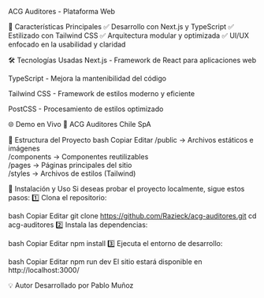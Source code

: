ACG Auditores - Plataforma Web

🚀 Características Principales
✅ Desarrollo con Next.js y TypeScript
✅ Estilizado con Tailwind CSS
✅ Arquitectura modular y optimizada
✅ UI/UX enfocado en la usabilidad y claridad


🛠 Tecnologías Usadas
Next.js - Framework de React para aplicaciones web

TypeScript - Mejora la mantenibilidad del código

Tailwind CSS - Framework de estilos moderno y eficiente

PostCSS - Procesamiento de estilos optimizado


🌐 Demo en Vivo
🔗 ACG Auditores Chile SpA


📂 Estructura del Proyecto
bash
Copiar
Editar
/public        → Archivos estáticos e imágenes  
/components   → Componentes reutilizables  
/pages        → Páginas principales del sitio  
/styles       → Archivos de estilos (Tailwind)  





📌 Instalación y Uso
Si deseas probar el proyecto localmente, sigue estos pasos:
1️⃣ Clona el repositorio:

bash
Copiar
Editar
git clone https://github.com/Razieck/acg-auditores.git
cd acg-auditores
2️⃣ Instala las dependencias:

bash
Copiar
Editar
npm install
3️⃣ Ejecuta el entorno de desarrollo:

bash
Copiar
Editar
npm run dev
El sitio estará disponible en http://localhost:3000/

💡 Autor
Desarrollado por Pablo Muñoz
